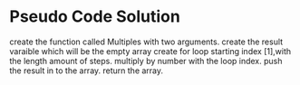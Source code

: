 # Pseudo Code Solution
create the function called Multiples with two arguments.
create the result varaible which will be the empty array
create for loop starting index [1],with the length amount of steps.
multiply by number with the loop index.
push the result in  to the array.
return the array.